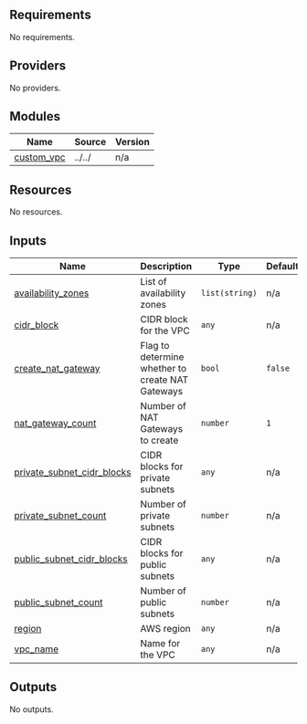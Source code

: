 <!-- BEGIN_TF_DOCS -->
## Requirements

No requirements.

## Providers

No providers.

## Modules

| Name | Source | Version |
|------|--------|---------|
| <a name="module_custom_vpc"></a> [custom\_vpc](#module\_custom\_vpc) | ../../ | n/a |

## Resources

No resources.

## Inputs

| Name | Description | Type | Default | Required |
|------|-------------|------|---------|:--------:|
| <a name="input_availability_zones"></a> [availability\_zones](#input\_availability\_zones) | List of availability zones | `list(string)` | n/a | yes |
| <a name="input_cidr_block"></a> [cidr\_block](#input\_cidr\_block) | CIDR block for the VPC | `any` | n/a | yes |
| <a name="input_create_nat_gateway"></a> [create\_nat\_gateway](#input\_create\_nat\_gateway) | Flag to determine whether to create NAT Gateways | `bool` | `false` | no |
| <a name="input_nat_gateway_count"></a> [nat\_gateway\_count](#input\_nat\_gateway\_count) | Number of NAT Gateways to create | `number` | `1` | no |
| <a name="input_private_subnet_cidr_blocks"></a> [private\_subnet\_cidr\_blocks](#input\_private\_subnet\_cidr\_blocks) | CIDR blocks for private subnets | `any` | n/a | yes |
| <a name="input_private_subnet_count"></a> [private\_subnet\_count](#input\_private\_subnet\_count) | Number of private subnets | `number` | n/a | yes |
| <a name="input_public_subnet_cidr_blocks"></a> [public\_subnet\_cidr\_blocks](#input\_public\_subnet\_cidr\_blocks) | CIDR blocks for public subnets | `any` | n/a | yes |
| <a name="input_public_subnet_count"></a> [public\_subnet\_count](#input\_public\_subnet\_count) | Number of public subnets | `number` | n/a | yes |
| <a name="input_region"></a> [region](#input\_region) | AWS region | `any` | n/a | yes |
| <a name="input_vpc_name"></a> [vpc\_name](#input\_vpc\_name) | Name for the VPC | `any` | n/a | yes |

## Outputs

No outputs.
<!-- END_TF_DOCS -->